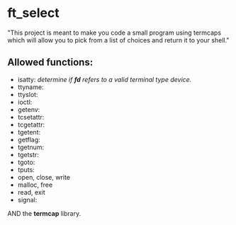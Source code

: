 # ft_select
"This project is meant to make you code a small program using termcaps which will allow you to pick from a list of choices and return it to your shell."

## Allowed functions:

* isatty: _determine if __fd__ refers to a valid terminal type device._
* ttyname:
* ttyslot:
* ioctl:
* getenv:
* tcsetattr:
* tcgetattr:
* tgetent:
* getflag:
* tgetnum:
* tgetstr:
* tgoto:
* tputs:
* open, close, write
* malloc, free
* read, exit
* signal:

AND the __termcap__ library.
